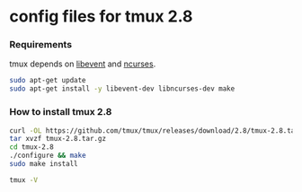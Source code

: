 # config files for tmux 2.8

### Requirements
tmux depends on [libevent] and [ncurses].

```sh
sudo apt-get update
sudo apt-get install -y libevent-dev libncurses-dev make
````

### How to install tmux 2.8
```sh
curl -OL https://github.com/tmux/tmux/releases/download/2.8/tmux-2.8.tar.gz
tar xvzf tmux-2.8.tar.gz
cd tmux-2.8
./configure && make
sudo make install
````

```sh
tmux -V
````

[libevent]: <http://libevent.org/>
[ncurses]: <http://invisible-island.net/ncurses/>
